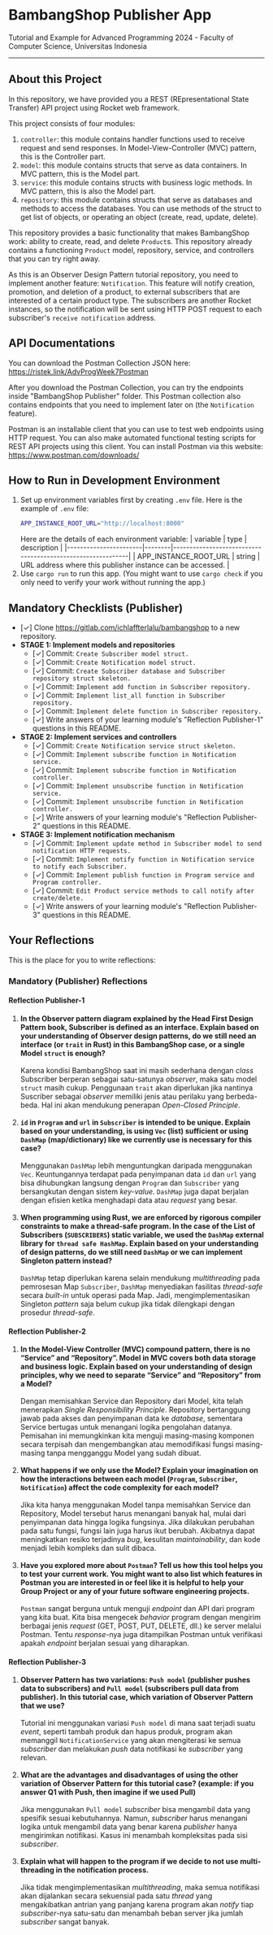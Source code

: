 # BambangShop Publisher App
Tutorial and Example for Advanced Programming 2024 - Faculty of Computer Science, Universitas Indonesia

---

## About this Project
In this repository, we have provided you a REST (REpresentational State Transfer) API project using Rocket web framework.

This project consists of four modules:
1.  `controller`: this module contains handler functions used to receive request and send responses.
    In Model-View-Controller (MVC) pattern, this is the Controller part.
2.  `model`: this module contains structs that serve as data containers.
    In MVC pattern, this is the Model part.
3.  `service`: this module contains structs with business logic methods.
    In MVC pattern, this is also the Model part.
4.  `repository`: this module contains structs that serve as databases and methods to access the databases.
    You can use methods of the struct to get list of objects, or operating an object (create, read, update, delete).

This repository provides a basic functionality that makes BambangShop work: ability to create, read, and delete `Product`s.
This repository already contains a functioning `Product` model, repository, service, and controllers that you can try right away.

As this is an Observer Design Pattern tutorial repository, you need to implement another feature: `Notification`.
This feature will notify creation, promotion, and deletion of a product, to external subscribers that are interested of a certain product type.
The subscribers are another Rocket instances, so the notification will be sent using HTTP POST request to each subscriber's `receive notification` address.

## API Documentations

You can download the Postman Collection JSON here: https://ristek.link/AdvProgWeek7Postman

After you download the Postman Collection, you can try the endpoints inside "BambangShop Publisher" folder.
This Postman collection also contains endpoints that you need to implement later on (the `Notification` feature).

Postman is an installable client that you can use to test web endpoints using HTTP request.
You can also make automated functional testing scripts for REST API projects using this client.
You can install Postman via this website: https://www.postman.com/downloads/

## How to Run in Development Environment
1.  Set up environment variables first by creating `.env` file.
    Here is the example of `.env` file:
    ```bash
    APP_INSTANCE_ROOT_URL="http://localhost:8000"
    ```
    Here are the details of each environment variable:
    | variable              | type   | description                                                |
    |-----------------------|--------|------------------------------------------------------------|
    | APP_INSTANCE_ROOT_URL | string | URL address where this publisher instance can be accessed. |
2.  Use `cargo run` to run this app.
    (You might want to use `cargo check` if you only need to verify your work without running the app.)

## Mandatory Checklists (Publisher)
-   [✓] Clone https://gitlab.com/ichlaffterlalu/bambangshop to a new repository.
-   **STAGE 1: Implement models and repositories**
    -   [✓] Commit: `Create Subscriber model struct.`
    -   [✓] Commit: `Create Notification model struct.`
    -   [✓] Commit: `Create Subscriber database and Subscriber repository struct skeleton.`
    -   [✓] Commit: `Implement add function in Subscriber repository.`
    -   [✓] Commit: `Implement list_all function in Subscriber repository.`
    -   [✓] Commit: `Implement delete function in Subscriber repository.`
    -   [✓] Write answers of your learning module's "Reflection Publisher-1" questions in this README.
-   **STAGE 2: Implement services and controllers**
    -   [✓] Commit: `Create Notification service struct skeleton.`
    -   [✓] Commit: `Implement subscribe function in Notification service.`
    -   [✓] Commit: `Implement subscribe function in Notification controller.`
    -   [✓] Commit: `Implement unsubscribe function in Notification service.`
    -   [✓] Commit: `Implement unsubscribe function in Notification controller.`
    -   [✓] Write answers of your learning module's "Reflection Publisher-2" questions in this README.
-   **STAGE 3: Implement notification mechanism**
    -   [✓] Commit: `Implement update method in Subscriber model to send notification HTTP requests.`
    -   [✓] Commit: `Implement notify function in Notification service to notify each Subscriber.`
    -   [✓] Commit: `Implement publish function in Program service and Program controller.`
    -   [✓] Commit: `Edit Product service methods to call notify after create/delete.`
    -   [✓] Write answers of your learning module's "Reflection Publisher-3" questions in this README.

## Your Reflections
This is the place for you to write reflections:

### Mandatory (Publisher) Reflections

#### Reflection Publisher-1
1. **In the Observer pattern diagram explained by the Head First Design Pattern book, Subscriber is defined as an interface. Explain based on your understanding of Observer design patterns, do we still need an interface (or `trait` in Rust) in this BambangShop case, or a single Model `struct` is enough?**<br><br>
    Karena kondisi BambangShop saat ini masih sederhana dengan _class_ Subscriber berperan sebagai satu-satunya _observer_, maka satu model `struct` masih cukup. Penggunaan `trait` akan diperlukan jika nantinya Suscriber sebagai _observer_ memiliki jenis atau perilaku yang berbeda-beda. Hal ini akan mendukung penerapan _Open-Closed Principle_.<br><br>
2. **`id` in `Program` and `url` in `Subscriber` is intended to be unique. Explain based on your understanding, is using `Vec` (list) sufficient or using `DashMap` (map/dictionary) like we currently use is necessary for this case?**<br><br>
    Menggunakan `DashMap` lebih menguntungkan daripada menggunakan `Vec`. Keuntungannya terdapat pada penyimpanan data `id` dan `url` yang bisa dihubungkan langsung dengan `Program` dan `Subscriber` yang bersangkutan dengan sistem _key-value_. `DashMap` juga dapat berjalan dengan efisien ketika menghadapi data atau _request_ yang besar. <br><br>
3. **When programming using Rust, we are enforced by rigorous compiler constraints to make a thread-safe program. In the case of the List of Subscribers (`SUBSCRIBERS`) static variable, we used the `DashMap` external library for `thread safe HashMap`. Explain based on your understanding of design patterns, do we still need `DashMap` or we can implement Singleton pattern instead?**<br><br>
    `DashMap` tetap diperlukan karena selain mendukung _multithreading_ pada pemrosesan Map `Subscriber`, `DashMap` menyediakan fasilitas _thread-safe_ secara _built-in_ untuk operasi pada Map. Jadi, mengimplementasikan Singleton _pattern_ saja belum cukup jika tidak dilengkapi dengan prosedur _thread-safe_.

#### Reflection Publisher-2
1. **In the Model-View Controller (MVC) compound pattern, there is no “Service” and “Repository”. Model in MVC covers both data storage and business logic. Explain based on your understanding of design principles, why we need to separate “Service” and “Repository” from a Model?**<br><br>
    Dengan memisahkan Service dan Repository dari Model, kita telah menerapkan _Single Responsibility Principle_. Repository bertanggung jawab pada akses dan penyimpanan data ke _database_, sementara Service bertugas untuk menangani logika pengolahan datanya. Pemisahan ini memungkinkan kita menguji masing-masing komponen secara terpisah dan mengembangkan atau memodifikasi fungsi masing-masing tanpa mengganggu Model yang sudah dibuat.<br><br>
2. **What happens if we only use the Model? Explain your imagination on how the interactions between each model (`Program`, `Subscriber`, `Notification`) affect the code complexity for each model?**<br><br>
    Jika kita hanya menggunakan Model tanpa memisahkan Service dan Repository, Model tersebut harus menangani banyak hal, mulai dari penyimpanan data hingga logika fungsinya. Jika dilakukan perubahan pada satu fungsi, fungsi lain juga harus ikut berubah. Akibatnya dapat meningkatkan resiko terjadinya _bug_, kesulitan _maintainability_, dan kode menjadi lebih kompleks dan sulit dibaca. <br><br>
3. **Have you explored more about `Postman`? Tell us how this tool helps you to test your current work. You might want to also list which features in Postman you are interested in or feel like it is helpful to help your Group Project or any of your future software engineering projects.**<br><br>
    `Postman` sangat berguna untuk menguji _endpoint_ dan API dari program yang kita buat. Kita bisa mengecek _behavior_ program dengan mengirim berbagai jenis _request_ (GET, POST, PUT, DELETE, dll.) ke server melalui Postman. Tentu _response_-nya juga ditampilkan Postman untuk verifikasi apakah _endpoint_ berjalan sesuai yang diharapkan.

#### Reflection Publisher-3
1. **Observer Pattern has two variations: `Push model` (publisher pushes data to subscribers) and `Pull model` (subscribers pull data from publisher). In this tutorial case, which variation of Observer Pattern that we use?**<br><br>
    Tutorial ini menggunakan variasi `Push model` di mana saat terjadi suatu _event_, seperti tambah produk dan hapus produk, program akan memanggil `NotificationService` yang akan mengiterasi ke semua _subscriber_ dan melakukan _push_ data notifikasi ke _subscriber_ yang relevan.<br><br>
2. **What are the advantages and disadvantages of using the other variation of Observer Pattern for this tutorial case? (example: if you answer Q1 with Push, then imagine if we used Pull)**<br><br>
    Jika menggunakan `Pull model` _subscriber_ bisa mengambil data yang spesifik sesuai kebutuhannya. Namun, _subscriber_ harus menangani logika untuk mengambil data yang benar karena _publisher_ hanya mengirimkan notifikasi. Kasus ini menambah kompleksitas pada sisi _subscriber_.<br><br>
3. **Explain what will happen to the program if we decide to not use multi-threading in the notification process.**<br><br>
    Jika tidak mengimplementasikan _multithreading_, maka semua notifikasi akan dijalankan secara sekuensial pada satu _thread_ yang mengakibatkan antrian yang panjang karena program akan _notify_ tiap _subscriber_-nya satu-satu dan menambah beban server jika jumlah _subscriber_ sangat banyak.
